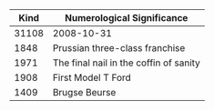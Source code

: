 | Kind | Numerological Significance |
|---|---|
| 31108 | 2008-10-31 |
| 1848 | Prussian three-class franchise |
|1971| The final nail in the coffin of sanity |
|1908| First Model T Ford|
|1409|Brugse Beurse|